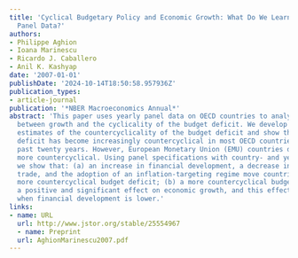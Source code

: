 ```yaml
---
title: 'Cyclical Budgetary Policy and Economic Growth: What Do We Learn from OECD
  Panel Data?'
authors:
- Philippe Aghion
- Ioana Marinescu
- Ricardo J. Caballero
- Anil K. Kashyap
date: '2007-01-01'
publishDate: '2024-10-14T18:50:58.957936Z'
publication_types:
- article-journal
publication: '*NBER Macroeconomics Annual*'
abstract: 'This paper uses yearly panel data on OECD countries to analyze the relationship
  between growth and the cyclicality of the budget deficit. We develop new yearly
  estimates of the countercyclicality of the budget deficit and show that the budget
  deficit has become increasingly countercyclical in most OECD countries over the
  past twenty years. However, European Monetary Union (EMU) countries did not become
  more countercyclical. Using panel specifications with country- and year-fixed effects,
  we show that: (a) an increase in financial development, a decrease in openness to
  trade, and the adoption of an inflation-targeting regime move countries toward a
  more countercyclical budget deficit; (b) a more countercyclical budget deficit has
  a positive and significant effect on economic growth, and this effect is larger
  when financial development is lower.'
links:
- name: URL
  url: http://www.jstor.org/stable/25554967
  - name: Preprint
  url: AghionMarinescu2007.pdf
---
```


